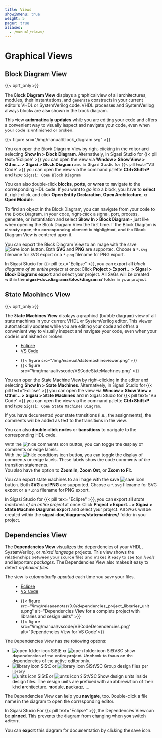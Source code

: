 ```yaml
---
title: Views
showinmenu: true
weight: 5
pager: true
aliases:
  - /manual/views/
---
```


# Graphical Views

## Block Diagram View

{{< xprt_only >}}

The **Block Diagram View** displays a graphical view of all architectures, modules, their instantiations, and `generate` constructs in your current editor's VHDL or SystemVerilog code.
VHDL processes and SystemVerilog always blocks are also shown in the block diagram.

This view **automatically updates** while you are editing your code and
offers a convenient way to visually inspect and navigate your code, even
when your code is unfinished or broken.

{{< figure src="/img/manual/block_diagram.svg" >}}

You can open the Block Diagram View by right-clicking in the editor and selecting **Show In > Block Diagram**. Alternatively, in Sigasi Studio for {{< pill text="Eclipse" >}} you can open the view via **Window > Show View > Other… > Sigasi > Block Diagram** and in Sigasi Studio for {{< pill text="VS Code" >}} you can open the view via the command palette **Ctrl+Shift+P** and type `Sigasi: Open Block Diagram`.

You can also double-click **blocks**, **ports**, or **wires** to navigate to the corresponding HDL code. If you want to *go into* a block, you
have to **select** it, right-click, and click **Open Entity Declaration**, **Open Architecture**, or **Open Module**.

To find an object in the Block Diagram, you can navigate from your code to the Block Diagram.
In your code, right-click a signal, port, process, generate, or instantiation and select **Show In > Block Diagram** - just like when opening the Block Diagram View the first time.
If the Block Diagram is already open, the corresponding element is highlighted, and the Block Diagram View is centered upon it.

You can export the Block Diagram View to an image with the save
![Save icon](/img/icons/save.gif) button. Both **SVG** and **PNG** are supported. Choose a `*.svg` filename for SVG export or a `*.png` filename for PNG export.

In Sigasi Studio for {{< pill text="Eclipse" >}}, you can export **all** *block diagrams of an entire project* at once: Click **Project > Export... > Sigasi > Block Diagrams export** and select your project. All SVGs will be created within the **sigasi-doc/diagrams/blockdiagrams/** folder in your project.

## State Machines View

{{< xprt_only >}}

The **State Machines View** displays a graphical (bubble diagram) view of all state machines in your current VHDL or SystemVerilog editor. This viewer automatically updates while you are editing your code and offers a convenient way to visually inspect and navigate your code, even when your code is unfinished or broken.

<ul uk-tab style="margin-left: 2em; margin-right: 2em">
  <li><a href="#">Eclipse</a></li>
  <li><a href="#">VS Code</a></li>
</ul>

<ul class="uk-switcher" style="margin-left: 2em; margin-right: 2em">
  <li>
  {{< figure src="/img/manual/statemachineviewer.png" >}}
  </li><li>
  {{< figure src="/img/manual/vscode/VSCodeStateMachines.png" >}}
  </li>
</ul>

You can open the State Machine View by right-clicking in the editor and selecting **Show In > State Machines**. Alternatively, in Sigasi Studio for {{< pill text="Eclipse" >}} you can open the view via **Window > Show View > Other… > Sigasi > State Machines** and in Sigasi Studio for {{< pill text="VS Code" >}} you can open the view via the command palette **Ctrl+Shift+P** and type `Sigasi: Open State Machines Diagram`.

If you have documented your state transitions (i.e., the assignments), the comments will be added as text to the transitions in the view.

You can also **double-click nodes** or **transitions** to navigate to the corresponding HDL code.

With the ![hide comments icon](/img/icons/hide_comments.png) button, you can toggle the display of comments on edge labels.  
With the ![hide conditions icon](/img/icons/hide_conditions.png) button, you can toggle the display of comments on edge labels. These labels show the code comments of the transition statements.  
You also have the option to **Zoom In**, **Zoom Out**, or **Zoom to Fit**.

You can export state machines to an image with the save ![save icon](/img/icons/save.gif) button. Both **SVG** and **PNG** are supported. Choose a `*.svg` filename for SVG export or a `*.png` filename for PNG export.

In Sigasi Studio for {{< pill text="Eclipse" >}}, you can export **all** *state machines of an entire project* at once: Click **Project > Export... > Sigasi > State Machine Diagrams export** and select your project. All SVGs will be created within the **sigasi-doc/diagrams/statemachines/** folder in your project.

## Dependencies View

The **Dependencies View** visualizes the dependencies of your VHDL, SystemVerilog, or *mixed language* projects.
This view shows the relationships between your source files and makes it easy to see *top levels* and important *packages*.
The Dependencies View also makes it easy to detect *orphaned files*.

The view is *automatically updated* each time you save your files.

<ul uk-tab style="margin-left: 2em; margin-right: 2em">
  <li><a href="#">Eclipse</a></li>
  <li><a href="#">VS Code</a></li>
</ul>

<ul class="uk-switcher" style="margin-left: 2em; margin-right: 2em">
  <li>
  {{< figure src="/img/releasenotes/3.8/dependencies_project_libraries_units.png" alt="Dependencies View for a complete project with libraries and design units" >}}
  </li><li>
  {{< figure src="/img/manual/vscode/VSCodeDependencies.png" alt="Dependencies View for VS Code">}}
  </li>
</ul>

The Dependencies View has the following options:

* ![open folder icon SiStE](/img/releasenotes/3.8/icon_project.png) or ![open folder icon SiStVSC](/img/manual/vscode/projectIconVSCode.svg) show dependencies of the entire project. Uncheck to focus on the dependencies of the active editor only.
* ![library icon SiStE](/img/releasenotes/3.8/icon_libraries.png) or ![library icon SiStVSC](/img/manual/vscode/libraryIconVSCode.svg) Group design files per library
* ![units icon SiStE](/img/releasenotes/3.8/icon_units.png) or ![units icon SiStVSC](/img/manual/vscode/iconUnitVSCode.svg) Show design units inside design files. The design units are prefixed with an abbreviation of their kind **a**rchitecture, **m**odule, **p**ackage, ...

The Dependencies View can help you **navigate**, too. Double-click a file name in the diagram to open the corresponding editor.

In Sigasi Studio For {{< pill text="Eclipse" >}}, the Dependencies View can be **pinned**. This prevents the diagram from changing when you switch editors.

You can **export** this diagram for documentation by clicking the save icon.
